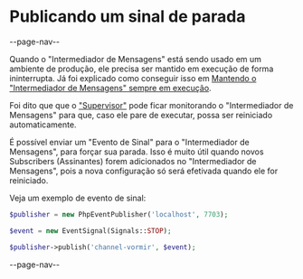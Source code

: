 # Publicando um sinal de parada

--page-nav--

Quando o "Intermediador de Mensagens" está sendo usado em um ambiente de produção, ele precisa ser mantido em execução de forma ininterrupta. Já foi explicado como conseguir isso em [Mantendo o "Intermediador de Mensagens" sempre em execução](06-mantendo-a-execucao.md). 

Foi dito que que o ["Supervisor"](http://supervisord.org/introduction.html) pode ficar monitorando o "Intermediador de Mensagens" para que, caso ele pare de executar, possa ser reiniciado automaticamente.

É possível enviar um "Evento de Sinal" para o "Intermediador de Mensagens", para forçar sua parada. Isso é muito útil quando novos Subscribers (Assinantes) forem adicionados no "Intermediador de Mensagens", pois a nova configuração só será efetivada quando ele for reiniciado.

Veja um exemplo de evento de sinal:

```php
$publisher = new PhpEventPublisher('localhost', 7703);

$event = new EventSignal(Signals::STOP);

$publisher->publish('channel-vormir', $event);
```

--page-nav--
